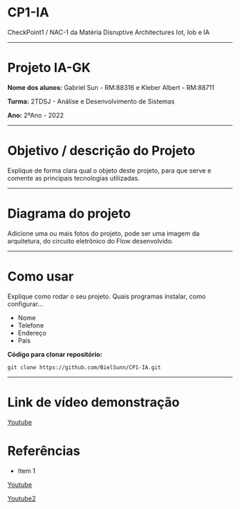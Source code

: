 # CP1-IA
CheckPoint1 / NAC-1 da Matéria Disruptive Architectures Iot, Iob e IA
<hr>

# Projeto IA-GK
<p><b>Nome dos alunos:</b> Gabriel Sun - RM:88316 e Kleber Albert - RM:88711</p>
<p><b>Turma:</b> 2TDSJ - Análise e Desenvolvimento de Sistemas</p>
<p><b>Ano:</b> 2ºAno - 2022</p>
<hr> 

# Objetivo / descrição do Projeto
<p>Explique de forma clara qual o objeto deste projeto, para que serve e comente as principais tecnologias utilizadas.</p>
<hr>

# Diagrama do projeto
<p>Adicione uma ou mais fotos do projeto, pode ser uma imagem da arquitetura, do circuito eletrônico do Flow desenvolvido.</p>
<hr>

# Como usar
<p>Explique como rodar o seu projeto. Quais programas instalar, como configurar...</p>
<ul>
  <li>Nome</li>
  <li>Telefone</li>
  <li>Endereço</li>
  <li>País</li>
</ul>
<p><b>Código para clonar repositório:</b></p>

```
git clone https://github.com/BielSunn/CP1-IA.git
```
<hr>

# Link de vídeo demonstração
<a href="https://www.youtube.com/">Youtube</a>

# Referências
* Item 1

[Youtube](https://www.youtube.com//)

[Youtube2](https://www.youtube.com//)
